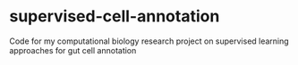 # supervised-cell-annotation
Code for my computational biology research project on supervised learning approaches for gut cell annotation 
